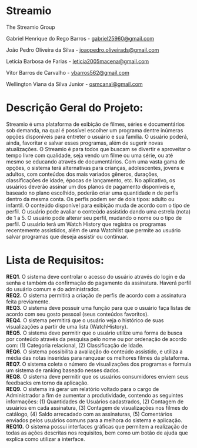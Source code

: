 # Streamio

The Streamio Group

Gabriel Henrique do Rego Barros - gabriel25960@gmail.com

João Pedro Oliveira da Silva - joaopedro.oliveirads@gmail.com

Letícia Barbosa de Farias - leticia2005macena@gmail.com

Vitor Barros de Carvalho - vbarros562@gmail.com

Wellington Viana da Silva Junior - osmcanal@gmail.com

# Descrição Geral do Projeto:
Streamio é uma plataforma de exibição de filmes, séries e documentários sob demanda, na qual é possível escolher um programa dentre inúmeras opções disponíveis para entreter o usuário e sua família. O usuário poderá, ainda, favoritar e salvar esses programas, além de sugerir novas atualizações.
O Streamio é para todos que buscam se divertir e aproveitar o tempo livre com qualidade, seja vendo um filme ou uma série, ou até mesmo se educando através de documentários. Com uma vasta gama de opções, o sistema terá alternativas para crianças, adolescentes, jovens e adultos, com conteúdos dos mais variados gêneros, durações, classificações de idade, épocas de lançamento, etc. 
No aplicativo, os usuários deverão assinar um dos planos de pagamento disponíveis e, baseado no plano escolhido, poderão criar uma quantidade n de perfis dentro da mesma conta. Os perfis podem ser de dois tipos: adulto ou infantil. O conteúdo disponível para exibição muda de acordo com o tipo de perfil. O usuário pode avaliar o conteúdo assistido dando uma estrela (nota) de 1 a 5. O usuário pode alterar seu perfil, mudando o nome ou o tipo de perfil. O usuário terá um Watch History que registra os programas recentemente assistidos, além de uma Watchlist que permite ao usuário salvar programas que deseja assistir ou continuar.

# Lista de Requisitos: 
**REQ1**. O sistema deve controlar o acesso do usuário através do login e da senha e também da confirmação do pagamento da assinatura. Haverá perfil do usuário comum e do administrador.\
**REQ2.** O sistema permitirá a criação de perfis de acordo com a assinatura feita previamente.\
**REQ3.** O sistema deve possuir uma função para que o usuário faça listas de acordo com seu gosto pessoal (seus conteúdos favoritos).\
**REQ4.** O sistema permitirá que o usuário veja o histórico de suas visualizações a partir de uma lista (WatchHistory).\
**REQ5.** O sistema deve permitir que o usuário utilize uma forma de busca por conteúdo através da pesquisa pelo nome ou por ordenação de acordo com: (1) Categoria relacional, (2) Classificação de Idade.\
**REQ6.** O sistema possibilita a avaliação do conteúdo assistido, e utiliza a média das notas inseridas para ranquear os melhores filmes da plataforma.\
**REQ7.** O sistema coleta o número de visualizações dos programas e formula um sistema de ranking baseado nesses dados.\
**REQ8.** O sistema deve permitir que os usuários consumidores enviem seus feedbacks em torno da aplicação.\
**REQ9.** O sistema irá gerar um relatório voltado para o cargo de Administrador a fim de aumentar a produtividade, contendo as seguintes informações: (1) Quantidades de Usuários cadastrados, (2) Contagem de usuários em cada assinatura, (3) Contagem de visualizações nos filmes do catálogo, (4) Saldo arrecadado com as assinaturas, (5) Comentários enviados pelos usuários comuns para a melhora do sistema e aplicação.\
**REQ10.** O sistema possui interfaces gráficas que permitem a realização de todas as ações descritas nos requisitos, bem como um botão de ajuda que explica como utilizar a interface.


	



